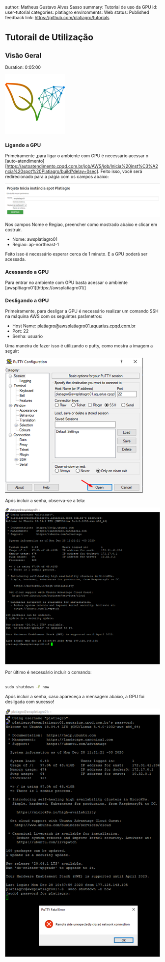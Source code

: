 author: Matheus Gustavo Alves Sasso
summary: Tutorial de uso da GPU
id: user-tutorial
categories: platiagro
environments: Web
status: Published
feedback link: https://github.com/platiagro/tutorials

# Tutorail de Utilização

## Visão Geral
Duration: 0:05:00

![Logotipo da PlatIAgro: possui o desenho de duas folhas verdes, uma delas é formada por linhas e pontos, como um gráfico estatístico](img/logo.png)


### Ligando a GPU
Primeiramente ,para ligar o ambiente com GPU é necessário acessar o [auto-atendimento][https://autoatendimento.cpqd.com.br/job/AWS/job/Inicia%20inst%C3%A2ncia%20spot%20Platiagro/build?delay=0sec]. Feito isso, você será redirecionado para a págia com os campos abaixo:

![Campos para construção dos parâmetros da GPU](img/screenshot_costrucao_gpu.png)


Nos campos Nome e Regiao, preencher como mostrado abaixo e clicar em costruir.
*   Nome: awsplatiagro01
*   Regiao: ap-northeast-1


Feito isso é necessário esperar cerca de 1 minuto. E a GPU poderá ser acessada.

### Acessando a GPU

Para entrar no ambiente com GPU basta acessar o ambiente [awspltiagro01][https://awsplatiagro01/]


### Desligando a GPU

Primeiramente, para desligar a GPU é necessário realizar um comando SSH na máquina AWS com os seguintes parâmetros:

*   Host Name: platiagro@awsplatiagro01.aquarius.cpqd.com.br
*   Port: 22
*   Senha: usuario

Uma maneira de fazer isso é utilizando o putty, como mostra a imagem a seguir:

![Putty](img/screenshot_putty.png)


Após incluir a senha, observa-se a tela:

![Putty_senha](img/putty_terminal_senha.png)


Por último é necessário incluir o comando:

```bat

sudo shutdown -P now
```


Após incluir a senha, caso apareceça a mensagem abaixo, a GPU foi desligada com sucesso!

![msg_desligar](img/msg_desligar.png)





